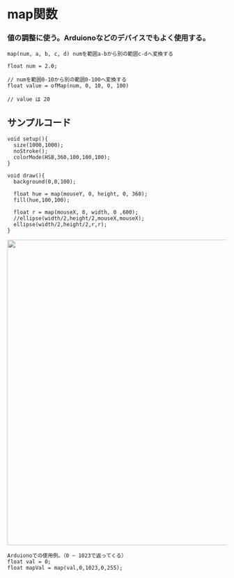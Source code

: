 # map関数

### 値の調整に使う。Arduionoなどのデバイスでもよく使用する。

```
map(num, a, b, c, d) numを範囲a-bから別の範囲c-dへ変換する

float num = 2.0;

// numを範囲0-10から別の範囲0-100へ変換する
float value = ofMap(num, 0, 10, 0, 100)

// value は 20

```


## サンプルコード

```
void setup(){
  size(1000,1000);
  noStroke();
  colorMode(HSB,360,100,100,100);
}

void draw(){
  background(0,0,100);
  
  float hue = map(mouseY, 0, height, 0, 360);
  fill(hue,100,100);
  
  float r = map(mouseX, 0, width, 0 ,600);
  //ellipse(width/2,height/2,mouseX,mouseX);
  ellipse(width/2,height/2,r,r);
}

```


<img src="https://github.com/55Kaerukun/Processing/blob/master/images/map.png" width="700px">


```
Arduionoでの使用例。（0 ~ 1023で返ってくる）
float val = 0;
float mapVal = map(val,0,1023,0,255);
```

